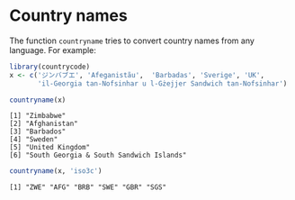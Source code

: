 

# Country names

The function `countryname` tries to convert country names from any
language. For example:

``` r
library(countrycode)
x <- c('ジンバブエ', 'Afeganistãu',  'Barbadas', 'Sverige', 'UK',  
       'il-Georgia tan-Nofsinhar u l-Gżejjer Sandwich tan-Nofsinhar')

countryname(x)
```

    [1] "Zimbabwe"                              
    [2] "Afghanistan"                           
    [3] "Barbados"                              
    [4] "Sweden"                                
    [5] "United Kingdom"                        
    [6] "South Georgia & South Sandwich Islands"

``` r
countryname(x, 'iso3c')
```

    [1] "ZWE" "AFG" "BRB" "SWE" "GBR" "SGS"
